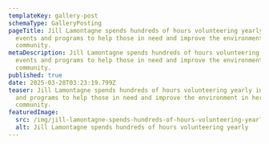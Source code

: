 ```yaml
---
templateKey: gallery-post
schemaType: GalleryPosting
pageTitle: Jill Lamontagne spends hundreds of hours volunteering yearly in
  events and programs to help those in need and improve the environment in her
  community.
metaDescription: Jill Lamontagne spends hundreds of hours volunteering yearly in
  events and programs to help those in need and improve the environment in her
  community.
published: true
date: 2025-03-28T03:23:19.799Z
teaser: Jill Lamontagne spends hundreds of hours volunteering yearly in events
  and programs to help those in need and improve the environment in her
  community.
featuredImage:
  src: /img/jill-lamontagne-spends-hundreds-of-hours-volunteering-yearly.jpg
  alt: Jill Lamontagne spends hundreds of hours volunteering yearly
---
```

